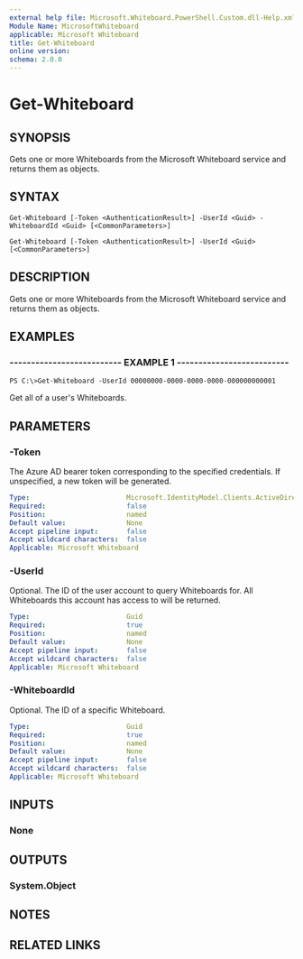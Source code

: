 ```yaml
---
external help file: Microsoft.Whiteboard.PowerShell.Custom.dll-Help.xml
Module Name: MicrosoftWhiteboard
applicable: Microsoft Whiteboard
title: Get-Whiteboard
online version: 
schema: 2.0.0
---
```


# Get-Whiteboard

## SYNOPSIS

Gets one or more Whiteboards from the Microsoft Whiteboard service and returns them as objects.

## SYNTAX

```
Get-Whiteboard [-Token <AuthenticationResult>] -UserId <Guid> -WhiteboardId <Guid> [<CommonParameters>]

Get-Whiteboard [-Token <AuthenticationResult>] -UserId <Guid> [<CommonParameters>]
```

## DESCRIPTION

Gets one or more Whiteboards from the Microsoft Whiteboard service and returns them as objects.


## EXAMPLES

### -------------------------- EXAMPLE 1 --------------------------

```
PS C:\>Get-Whiteboard -UserId 00000000-0000-0000-0000-000000000001
```

Get all of a user's Whiteboards.


## PARAMETERS

### -Token
The Azure AD bearer token corresponding to the specified credentials. If unspecified, a new token will be generated.

```yaml
Type:                        Microsoft.IdentityModel.Clients.ActiveDirectory.AuthenticationResult
Required:                    false
Position:                    named
Default value:               None               
Accept pipeline input:       false
Accept wildcard characters:  false
Applicable: Microsoft Whiteboard
```

### -UserId
Optional. The ID of the user account to query Whiteboards for. All Whiteboards this account has access to will be returned.
 
```yaml
Type:                        Guid
Required:                    true
Position:                    named
Default value:               None
Accept pipeline input:       false
Accept wildcard characters:  false
Applicable: Microsoft Whiteboard
```
        
### -WhiteboardId

Optional. The ID of a specific Whiteboard.
        
```yaml
Type:                        Guid
Required:                    true
Position:                    named
Default value:               None       
Accept pipeline input:       false
Accept wildcard characters:  false
Applicable: Microsoft Whiteboard
```

## INPUTS

### None

## OUTPUTS

### System.Object

## NOTES

## RELATED LINKS